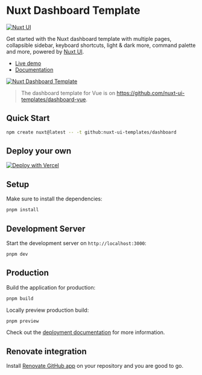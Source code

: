# Nuxt Dashboard Template

[![Nuxt UI](https://img.shields.io/badge/Made%20with-Nuxt%20UI-00DC82?logo=nuxt&labelColor=020420)](https://ui.nuxt.com)

Get started with the Nuxt dashboard template with multiple pages, collapsible sidebar, keyboard shortcuts, light & dark more, command palette and more, powered by [Nuxt UI](https://ui.nuxt.com).

- [Live demo](https://dashboard-template.nuxt.dev/)
- [Documentation](https://ui4.nuxt.com/docs/getting-started/installation/nuxt)

<a href="https://dashboard-template.nuxt.dev/" target="_blank">
  <picture>
    <source media="(prefers-color-scheme: dark)" srcset="https://ui4.nuxt.com/assets/templates/nuxt/dashboard-dark.png">
    <source media="(prefers-color-scheme: light)" srcset="https://ui4.nuxt.com/assets/templates/nuxt/dashboard-light.png">
    <img alt="Nuxt Dashboard Template" src="https://ui4.nuxt.com/assets/templates/nuxt/dashboard-light.png">
  </picture>
</a>

> The dashboard template for Vue is on https://github.com/nuxt-ui-templates/dashboard-vue.

## Quick Start

```bash [Terminal]
npm create nuxt@latest -- -t github:nuxt-ui-templates/dashboard
```

## Deploy your own

[![Deploy with Vercel](https://vercel.com/button)](https://vercel.com/new/clone?repository-name=dashboard-template&repository-url=https%3A%2F%2Fgithub.com%2Fnuxt-ui-templates%2Fdashboard&demo-image=https%3A%2F%2Fui4.nuxt.com%2Fassets%2Ftemplates%2Fnuxt%2Fdashboard-dark.png&demo-url=https%3A%2F%2Fdashboard-template.nuxt.dev%2F&demo-title=Nuxt%20Dashboard%20Template&demo-description=A%20dashboard%20template%20with%20multi-column%20layout%20for%20building%20sophisticated%20admin%20interfaces.)

## Setup

Make sure to install the dependencies:

```bash
pnpm install
```

## Development Server

Start the development server on `http://localhost:3000`:

```bash
pnpm dev
```

## Production

Build the application for production:

```bash
pnpm build
```

Locally preview production build:

```bash
pnpm preview
```

Check out the [deployment documentation](https://nuxt.com/docs/getting-started/deployment) for more information.

## Renovate integration

Install [Renovate GitHub app](https://github.com/apps/renovate/installations/select_target) on your repository and you are good to go.
